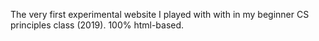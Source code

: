 The very first experimental website I played with with in my beginner CS principles class (2019). 100% html-based.
